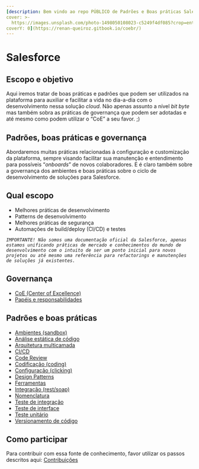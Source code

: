 ```yaml
---
[description: Bem vindo ao repo PÚBLICO de Padrões e Boas práticas Salesforce
cover: >-
  https://images.unsplash.com/photo-1498050108023-c5249f4df085?crop=entropy&cs=srgb&fm=jpg&ixid=MnwxOTcwMjR8MHwxfHNlYXJjaHwyfHxjb2RlfGVufDB8fHx8MTY0NDMwNjI4OQ&ixlib=rb-1.2.1&q=85
coverY: 0](https://renan-queiroz.gitbook.io/coebr/)
---
```


# Salesforce

## Escopo e objetivo

Aqui iremos tratar de boas práticas e padrões que podem ser utilizados na plataforma para auxiliar e facilitar a vida no dia-a-dia com o desenvolvimento nessa solução _cloud_. Não apenas assunto a nível _bit byte_ mas também sobra as práticas de governança que podem ser adotadas e até mesmo como podem utilizar o “CoE” a seu favor. ;)

## Padrões, boas práticas e governança <a href="#padroes-boas-praticas-e-governanca" id="padroes-boas-praticas-e-governanca"></a>

Abordaremos muitas práticas relacionadas à configuração e customização da plataforma, sempre visando facilitar sua manutenção e entendimento para possíveis “_onboards_” de novos colaboradores. E é claro também sobre a governança dos ambientes e boas práticas sobre o ciclo de desenvolvimento de soluções para Salesforce.

## **Qual escopo**

* Melhores práticas de desenvolvimento
* Patterns de desenvolvimento
* Melhores práticas de segurança
* Automações de build/deploy (CI/CD) e testes

_`IMPORTANTE! Não somos uma documentação oficial da Salesforce, apenas estamos unificando práticas de mercado e conhecimentos do mundo de desenvolvimento com o intuito de ser um ponto inicial para novos projetos ou até mesmo uma referência para refactorings e manutenções de soluções já existentes.`_

## Governança

* [CoE (Center of Excellence)](governanca/coe-centro-de-excelencia.md)
* [Papéis e responsabilidades](governanca/papeis-e-responsabilidades.md)

## Padrões e boas práticas <a href="#padroes-e-boas-praticas" id="padroes-e-boas-praticas"></a>

* [Ambientes (sandbox)](padroes-e-boas-praticas/ambientes-sandbox.md)
* [Análise estática de código](padroes-e-boas-praticas/analise-estatica-de-codigo.md)
* [Arquitetura multicamada](padroes-e-boas-praticas/arquitetura-multicamada.md)
* [CI/CD](padroes-e-boas-praticas/ci-cd.md)
* [Code Review](padroes-e-boas-praticas/code-review.md)
* [Codificação (coding)](padroes-e-boas-praticas/codificacao-coding.md)
* [Configuração (clicking)](padroes-e-boas-praticas/configuracao-clicking.md)
* [Design Patterns](padroes-e-boas-praticas/design-patterns.md)
* [Ferramentas](padroes-e-boas-praticas/ferramentas.md)
* [Integração (rest/soap)](padroes-e-boas-praticas/integracao-rest-soap.md)
* [Nomenclatura](padroes-e-boas-praticas/nomenclatura.md)
* [Teste de integração](padroes-e-boas-praticas/teste-de-integracao.md)
* [Teste de interface](padroes-e-boas-praticas/teste-de-interface.md)
* [Teste unitário](padroes-e-boas-praticas/teste-unitario.md)
* [Versionamento de código](padroes-e-boas-praticas/versionamento-de-codigo.md)

## Como participar

Para contribuir com essa fonte de conhecimento, favor utilizar os passos descritos aqui: [Contribuições](the-company/todos-como-um-time.md)
